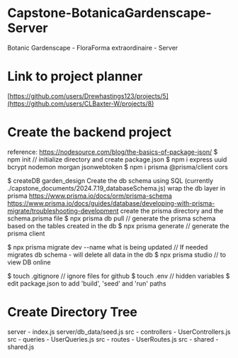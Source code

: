 # Capstone-BotanicaGardenscape-Server

Botanic Gardenscape - FloraForma extraordinaire - Server

# Link to project planner

[https://github.com/users/Drewhastings123/projects/5](https://github.com/users/CLBaxter-W/projects/8)

# Create the backend project

reference: https://nodesource.com/blog/the-basics-of-package-json/
$ npm init  // initialize directory and create package.json
$ npm i express uuid bcrypt nodemon morgan jsonwebtoken
$ npm i prisma @prisma/client cors

$ createDB garden_design
Create the db schema using SQL (currently ./capstone_documents/2024.7.19_databaseSchema.js)
wrap the db layer in prisma
https://www.prisma.io/docs/orm/prisma-schema
https://www.prisma.io/docs/guides/database/developing-with-prisma-migrate/troubleshooting-development
create the prisma directory and the schema.prisma file
$ npx prisma db pull // generate the prisma schema based on the tables created in the db
$ npx prisma generate // generate the prisma client

$ npx prisma migrate dev  --name what is being updated      //  If needed migrates db schema - will delete all data in the db
$ npx prisma studio // to view DB online

$ touch .gitignore // ignore files for github
$ touch .env // hidden variables
$ edit package.json to add 'build', 'seed' and 'run' paths

# Create Directory Tree

server - index.js
server/db_data/seed.js
src - controllers - UserControllers.js
src - queries - UserQueries.js
src - routes - UserRoutes.js
src - shared - shared.js
